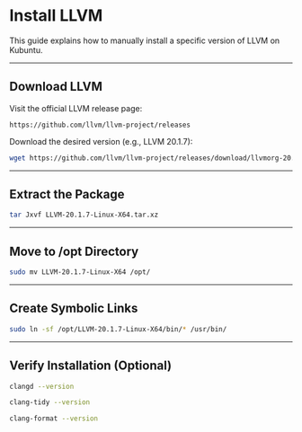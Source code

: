 # Install LLVM

This guide explains how to manually install a specific version of LLVM on Kubuntu.

---

## Download LLVM

Visit the official LLVM release page:

```
https://github.com/llvm/llvm-project/releases
```

Download the desired version (e.g., LLVM 20.1.7):

```bash
wget https://github.com/llvm/llvm-project/releases/download/llvmorg-20.1.7/LLVM-20.1.7-Linux-X64.tar.xz
```

---

## Extract the Package

```bash
tar Jxvf LLVM-20.1.7-Linux-X64.tar.xz
```

---

## Move to /opt Directory

```bash
sudo mv LLVM-20.1.7-Linux-X64 /opt/
```

---

## Create Symbolic Links

```bash
sudo ln -sf /opt/LLVM-20.1.7-Linux-X64/bin/* /usr/bin/
```

---

## Verify Installation (Optional)

```bash
clangd --version
```

```bash
clang-tidy --version
```

```bash
clang-format --version
```
